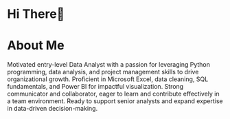 # Hi There👋
# About Me
Motivated entry-level Data Analyst with a passion for leveraging Python programming, data analysis, and project management skills to drive organizational growth. Proficient in Microsoft Excel, data cleaning, SQL fundamentals, and Power BI for impactful visualization. Strong communicator and collaborator, eager to learn and contribute effectively in a team environment. Ready to support senior analysts and expand expertise in data-driven decision-making.
